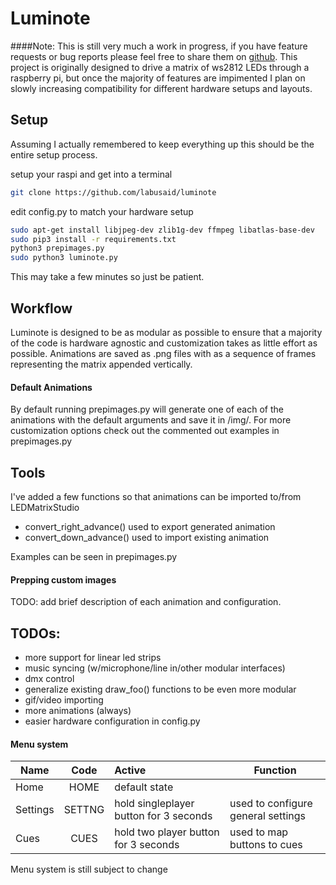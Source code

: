 # Luminote

####Note:
This is still very much a work in progress, if you have feature requests or bug reports please feel free to share them on [github](https://github.com/labusaid/luminote).
This project is originally designed to drive a matrix of ws2812 LEDs through a raspberry pi, but once the majority of features are impimented I plan on slowly increasing compatibility for different hardware setups and layouts.

## Setup
Assuming I actually remembered to keep everything up this should be the entire setup process.

setup your raspi and get into a terminal  

```bash
git clone https://github.com/labusaid/luminote
```
edit config.py to match your hardware setup
```bash
sudo apt-get install libjpeg-dev zlib1g-dev ffmpeg libatlas-base-dev
sudo pip3 install -r requirements.txt
python3 prepimages.py
sudo python3 luminote.py
```
This may take a few minutes so just be patient.

## Workflow
Luminote is designed to be as modular as possible to ensure that a majority of the code is hardware agnostic and customization takes as little effort as possible.
Animations are saved as .png files with as a sequence of frames representing the matrix appended vertically.
 
#### Default Animations
By default running prepimages.py will generate one of each of the animations with the default arguments and save it in /img/. For more customization options check out the commented out examples in prepimages.py

## Tools
I've added a few functions so that animations can be imported to/from LEDMatrixStudio
* convert_right_advance() used to export generated animation
* convert_down_advance() used to import existing animation

Examples can be seen in prepimages.py

#### Prepping custom images
TODO: add brief description of each animation and configuration.


## TODOs:
* more support for linear led strips
* music syncing (w/microphone/line in/other modular interfaces)
* dmx control
* generalize existing draw_foo() functions to be even more modular
* gif/video importing 
* more animations (always)
* easier hardware configuration in config.py

#### Menu system
| Name | Code | Active | Function |
| --- | :---: | :--- | ---|
| Home | HOME | default state 
| Settings | SETTNG | hold singleplayer button for 3 seconds | used to configure general settings
| Cues | CUES | hold two player button for 3 seconds | used to map buttons to cues
Menu system is still subject to change
